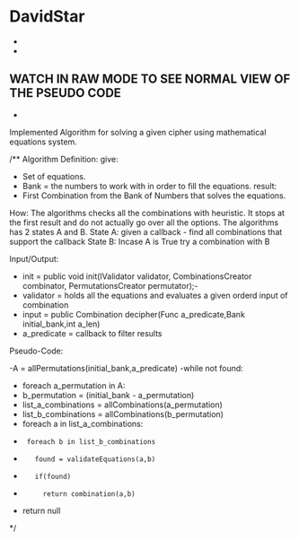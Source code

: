# DavidStar

-
-
WATCH IN RAW MODE TO SEE NORMAL VIEW OF THE PSEUDO CODE 
-
-
Implemented Algorithm for solving a given cipher using mathematical equations system. 

/**
Algorithm Definition:
give:
- Set of equations.
- Bank = the numbers to work with in order to fill the equations.
result:
- First Combination from the Bank of Numbers that solves the equations.

How:
The algorithms checks all the combinations with heuristic.
It stops at the first result and do not actually go over all the options.
The algorithms has 2 states A and B.
State A:
given a callback - find all combinations that support the callback 
State B:
Incase A is True try a combination with B 

Input/Output:

- init = public void init(IValidator validator, CombinationsCreator combinator, PermutationsCreator permutator);-
- validator = holds all the equations and evaluates a given orderd input of combination
- input =  public Combination decipher(Func a_predicate,Bank initial_bank,int a_len)
- a_predicate = callback to filter results

Pseudo-Code:

-A = allPermutations(initial_bank,a_predicate)
-while not found:
-  foreach a_permutation in A:
-    b_permutation = (initial_bank - a_permutation)
-    list_a_combinations = allCombinations(a_permutation)
-    list_b_combinations = allCombinations(b_permutation)
-    foreach a in list_a_combinations:
-      foreach b in list_b_combinations
-        found = validateEquations(a,b)
-        if(found)
-          return combination(a,b)
-  return null        
  
*/
